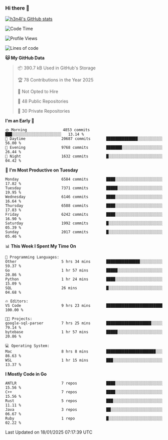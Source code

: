 ### Hi there 👋

[![h3n4l's GitHub stats](https://github-readme-stats.vercel.app/api?username=h3n4l&count_private=true&show_icons=true&theme=radical)](https://github.com/h3n4l/github-readme-stats)

<!--START_SECTION:waka-->
![Code Time](http://img.shields.io/badge/Code%20Time-2%2C054%20hrs-blue)

![Profile Views](http://img.shields.io/badge/Profile%20Views-0-blue)

![Lines of code](https://img.shields.io/badge/From%20Hello%20World%20I%27ve%20Written-15.1%20million%20lines%20of%20code-blue)

**🐱 My GitHub Data** 

> 📦 390.7 kB Used in GitHub's Storage 
 > 
> 🏆 78 Contributions in the Year 2025
 > 
> 🚫 Not Opted to Hire
 > 
> 📜 48 Public Repositories 
 > 
> 🔑 30 Private Repositories 
 > 
**I'm an Early 🐤** 

```text
🌞 Morning                4853 commits        ███░░░░░░░░░░░░░░░░░░░░░░   13.14 % 
🌆 Daytime                20687 commits       ██████████████░░░░░░░░░░░   56.00 % 
🌃 Evening                9768 commits        ███████░░░░░░░░░░░░░░░░░░   26.44 % 
🌙 Night                  1632 commits        █░░░░░░░░░░░░░░░░░░░░░░░░   04.42 % 
```
📅 **I'm Most Productive on Tuesday** 

```text
Monday                   6584 commits        ████░░░░░░░░░░░░░░░░░░░░░   17.82 % 
Tuesday                  7371 commits        █████░░░░░░░░░░░░░░░░░░░░   19.95 % 
Wednesday                6146 commits        ████░░░░░░░░░░░░░░░░░░░░░   16.64 % 
Thursday                 6588 commits        ████░░░░░░░░░░░░░░░░░░░░░   17.83 % 
Friday                   6242 commits        ████░░░░░░░░░░░░░░░░░░░░░   16.90 % 
Saturday                 1992 commits        █░░░░░░░░░░░░░░░░░░░░░░░░   05.39 % 
Sunday                   2017 commits        █░░░░░░░░░░░░░░░░░░░░░░░░   05.46 % 
```


📊 **This Week I Spent My Time On** 

```text
💬 Programming Languages: 
Other                    5 hrs 34 mins       ███████████████░░░░░░░░░░   59.37 % 
Go                       1 hr 57 mins        █████░░░░░░░░░░░░░░░░░░░░   20.86 % 
Python                   1 hr 24 mins        ████░░░░░░░░░░░░░░░░░░░░░   15.09 % 
SQL                      26 mins             █░░░░░░░░░░░░░░░░░░░░░░░░   04.68 % 

🔥 Editors: 
VS Code                  9 hrs 23 mins       █████████████████████████   100.00 % 

🐱‍💻 Projects: 
google-sql-parser        7 hrs 25 mins       ████████████████████░░░░░   79.14 % 
bytebase                 1 hr 57 mins        █████░░░░░░░░░░░░░░░░░░░░   20.86 % 

💻 Operating System: 
Mac                      8 hrs 8 mins        ██████████████████████░░░   86.63 % 
WSL                      1 hr 15 mins        ███░░░░░░░░░░░░░░░░░░░░░░   13.37 % 
```

**I Mostly Code in Go** 

```text
ANTLR                    7 repos             ████░░░░░░░░░░░░░░░░░░░░░   15.56 % 
C++                      7 repos             ████░░░░░░░░░░░░░░░░░░░░░   15.56 % 
Rust                     5 repos             ███░░░░░░░░░░░░░░░░░░░░░░   11.11 % 
Java                     3 repos             ██░░░░░░░░░░░░░░░░░░░░░░░   06.67 % 
Ruby                     1 repo              █░░░░░░░░░░░░░░░░░░░░░░░░   02.22 % 
```




 Last Updated on 18/01/2025 07:17:39 UTC
<!--END_SECTION:waka-->

